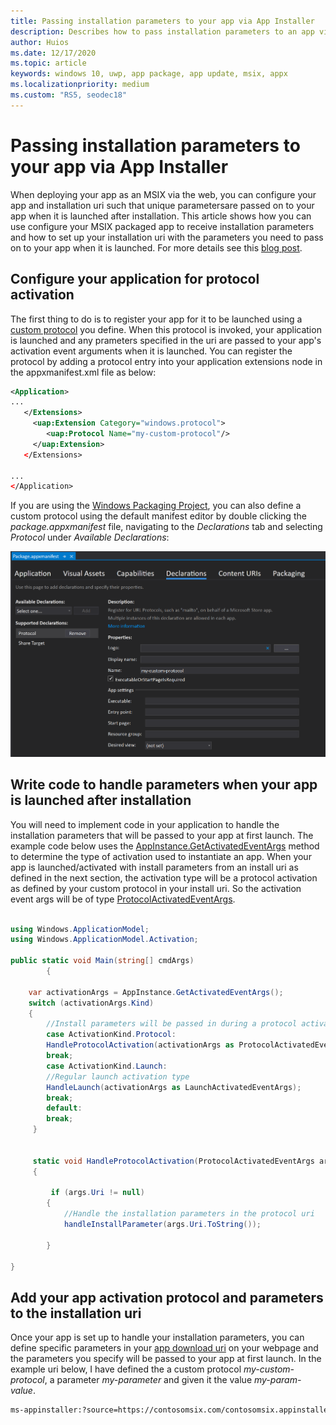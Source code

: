```yaml
---
title: Passing installation parameters to your app via App Installer
description: Describes how to pass installation parameters to an app via App Installer and protocol activation.
author: Huios
ms.date: 12/17/2020
ms.topic: article
keywords: windows 10, uwp, app package, app update, msix, appx
ms.localizationpriority: medium
ms.custom: "RS5, seodec18"
---
```


# Passing installation parameters to your app via App Installer

When deploying your app as an MSIX via the web, you can configure your app and installation uri such that unique parametersare passed on to your app when it is launched after installation. 
This article shows how you can use configure your MSIX packaged app to receive installation parameters and how to set up your installation uri with the parameters you need to pass on to your app when it is launched. For more details see this [blog post](https://techcommunity.microsoft.com/t5/windows-dev-appconsult/passing-installation-parameters-to-a-windows-application-with/ba-p/1719829).

## Configure your application for protocol activation

The first thing to do is to register your app for it to be launched using a [custom protocol](https://docs.microsoft.com/en-us/windows/apps/desktop/modernize/desktop-to-uwp-extensions#start-your-application-in-different-ways) you define. When this protocol is invoked, your application is launched and any prameters specified in the uri are passed to your app's activation event arguments when it is launched. You can register the protocol by adding a protocol entry into your application extensions node in the appxmanifest.xml file as below:

```xml
<Application>
...
   </Extensions>
     <uap:Extension Category="windows.protocol">
        <uap:Protocol Name="my-custom-protocol"/>
     </uap:Extension>
   </Extensions>
  
...
</Application>
```

If you are using the [Windows Packaging Project](https://docs.microsoft.com/en-us/windows/msix/desktop/desktop-to-uwp-packaging-dot-net), you can also define a custom protocol using the default manifest editor by double clicking the _package.appxmanifest_ file, navigating to the _Declarations_ tab and selecting _Protocol_ under _Available Declarations_:

![Protocol declaration in package.appxmanifest](images/custom-protocol.PNG)

##  Write code to handle parameters when your app is launched after installation

You will need to implement code in your application to handle the installation parameters that will be passed to your app at first launch. The example code below uses the [AppInstance.GetActivatedEventArgs](https://docs.microsoft.com/en-us/uwp/api/windows.applicationmodel.appinstance.getactivatedeventargs?view=winrt-19041) method to determine the type of activation used to instantiate an app. When your app is launched/activated with install parameters from an install uri as defined in the next section, the activation type will be a protocol activation as defined by your custom protocol in your install uri. So the activation event args will be of type [ProtocolActivatedEventArgs](https://docs.microsoft.com/en-us/uwp/api/windows.applicationmodel.activation.protocolactivatedeventargs?view=winrt-19041).

```csharp

using Windows.ApplicationModel;
using Windows.ApplicationModel.Activation;

public static void Main(string[] cmdArgs)
        {
            
    var activationArgs = AppInstance.GetActivatedEventArgs();
    switch (activationArgs.Kind)
    {
        //Install parameters will be passed in during a protocol activation
        case ActivationKind.Protocol:
        HandleProtocolActivation(activationArgs as ProtocolActivatedEventArgs);
        break;
        case ActivationKind.Launch:
        //Regular launch activation type
        HandleLaunch(activationArgs as LaunchActivatedEventArgs);
        break;
        default:
        break;
     }       
    

     static void HandleProtocolActivation(ProtocolActivatedEventArgs args)
     {

         if (args.Uri != null)
        {
            //Handle the installation parameters in the protocol uri
            handleInstallParameter(args.Uri.ToString());

        }
            
}
```

## Add your app activation protocol and parameters to the installation uri

Once your app is set up to handle your installation parameters, you can define specific parameters in your [app download uri](https://docs.microsoft.com/en-us/windows/msix/app-installer/installing-windows10-apps-web#protocol-activation-scheme) on your webpage and the parameters you specify will be passed to your app at first launch. In the example uri below, I have defined the a custom protocol _my-custom-protocol_, a parameter _my-parameter_ and given it the value _my-param-value_.

```html
ms-appinstaller:?source=https://contosomsix.com/contosomsix.appinstaller&activationUri=my-custom-protocol:?my-parameter=my-param-value
```
